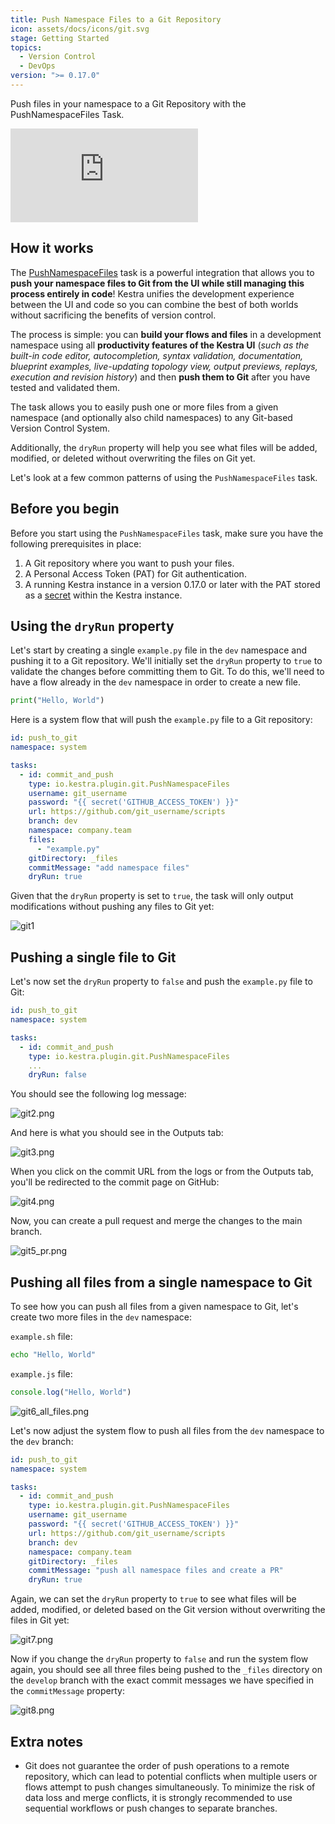 ```yaml
---
title: Push Namespace Files to a Git Repository
icon: assets/docs/icons/git.svg
stage: Getting Started
topics:
  - Version Control
  - DevOps
version: ">= 0.17.0"
---
```


Push files in your namespace to a Git Repository with the PushNamespaceFiles Task.

<div class="video-container">
  <iframe src="https://www.youtube.com/embed/-bEnwR5t7VI?si=Eim8_Las9LJ5jTY6" title="YouTube video player" frameborder="0" allow="accelerometer; autoplay; clipboard-write; encrypted-media; gyroscope; picture-in-picture; web-share" referrerpolicy="strict-origin-when-cross-origin" allowfullscreen></iframe>
</div>

## How it works

The [PushNamespaceFiles](/plugins/plugin-git/io.kestra.plugin.git.PushNamespaceFiles) task is a powerful integration that allows you to **push your namespace files to Git from the UI while still managing this process entirely in code**! Kestra unifies the development experience between the UI and code so you can combine the best of both worlds without sacrificing the benefits of version control.

The process is simple: you can **build your flows and files** in a development namespace using all **productivity features of the Kestra UI** (_such as the built-in code editor, autocompletion, syntax validation, documentation, blueprint examples, live-updating topology view, output previews, replays, execution and revision history_) and then **push them to Git** after you have tested and validated them.

The task allows you to easily push one or more files from a given namespace (and optionally also child namespaces) to any Git-based Version Control System.

Additionally, the `dryRun` property will help you see what files will be added, modified, or deleted without overwriting the files on Git yet.

Let's look at a few common patterns of using the `PushNamespaceFiles` task.

## Before you begin

Before you start using the `PushNamespaceFiles` task, make sure you have the following prerequisites in place:
1. A Git repository where you want to push your files.
2. A Personal Access Token (PAT) for Git authentication.
3. A running Kestra instance in a version 0.17.0 or later with the PAT stored as a [secret](../05.concepts/04.secret.md) within the Kestra instance.

## Using the `dryRun` property

Let's start by creating a single `example.py` file in the `dev` namespace and pushing it to a Git repository. We'll initially set the `dryRun` property to `true` to validate the changes before committing them to Git. To do this, we'll need to have a flow already in the `dev` namespace in order to create a new file.

```python
print("Hello, World")
```

Here is a system flow that will push the `example.py` file to a Git repository:

```yaml
id: push_to_git
namespace: system

tasks:
  - id: commit_and_push
    type: io.kestra.plugin.git.PushNamespaceFiles
    username: git_username
    password: "{{ secret('GITHUB_ACCESS_TOKEN') }}"
    url: https://github.com/git_username/scripts
    branch: dev
    namespace: company.team
    files:
      - "example.py"
    gitDirectory: _files
    commitMessage: "add namespace files"
    dryRun: true
```

Given that the `dryRun` property is set to `true`, the task will only output modifications without pushing any files to Git yet:

![git1](assets/docs/how-to-guides/pushnamespacefiles/git1.png)

## Pushing a single file to Git

Let's now set the `dryRun` property to `false` and push the `example.py` file to Git:

```yaml
id: push_to_git
namespace: system

tasks:
  - id: commit_and_push
    type: io.kestra.plugin.git.PushNamespaceFiles
    ...
    dryRun: false
```

You should see the following log message:

![git2.png](assets/docs/how-to-guides/pushnamespacefiles/git2.png)

And here is what you should see in the Outputs tab:

![git3.png](assets/docs/how-to-guides/pushnamespacefiles/git3.png)

When you click on the commit URL from the logs or from the Outputs tab, you'll be redirected to the commit page on GitHub:

![git4.png](assets/docs/how-to-guides/pushnamespacefiles/git4.png)

Now, you can create a pull request and merge the changes to the main branch.

![git5_pr.png](assets/docs/how-to-guides/pushnamespacefiles/git5_pr.png)

## Pushing all files from a single namespace to Git

To see how you can push all files from a given namespace to Git, let's create two more files in the `dev` namespace:

`example.sh` file:
```sh
echo "Hello, World"
```

`example.js` file:
```js
console.log("Hello, World")
```

![git6_all_files.png](assets/docs/how-to-guides/pushnamespacefiles/git6_all_files.png)

Let's now adjust the system flow to push all files from the `dev` namespace to the `dev` branch:

```yaml
id: push_to_git
namespace: system

tasks:
  - id: commit_and_push
    type: io.kestra.plugin.git.PushNamespaceFiles
    username: git_username
    password: "{{ secret('GITHUB_ACCESS_TOKEN') }}"
    url: https://github.com/git_username/scripts
    branch: dev
    namespace: company.team
    gitDirectory: _files
    commitMessage: "push all namespace files and create a PR"
    dryRun: true
```

Again, we can set the `dryRun` property to `true` to see what files will be added, modified, or deleted based on the Git version without overwriting the files in Git yet:

![git7.png](assets/docs/how-to-guides/pushnamespacefiles/git7.png)

Now if you change the `dryRun` property to `false` and run the system flow again, you should see all three files being pushed to the `_files` directory on the `develop` branch with the exact commit messages we have specified in the `commitMessage` property:

![git8.png](assets/docs/how-to-guides/pushnamespacefiles/git8.png)

## Extra notes

- Git does not guarantee the order of push operations to a remote repository, which can lead to potential conflicts when multiple users or flows attempt to push changes simultaneously. To minimize the risk of data loss and merge conflicts, it is strongly recommended to use sequential workflows or push changes to separate branches.
